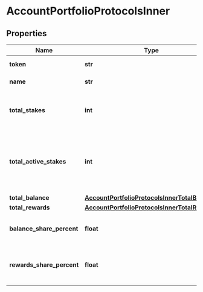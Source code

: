 # AccountPortfolioProtocolsInner


## Properties
Name | Type | Description | Notes
------------ | ------------- | ------------- | -------------
**token** | **str** | Token name | [optional] 
**name** | **str** | Protocol name | [optional] 
**total_stakes** | **int** | Total number of stakes for this protocol | [optional] 
**total_active_stakes** | **int** | Total number of stakes actively collecting rewards for this protocol | [optional] 
**total_balance** | [**AccountPortfolioProtocolsInnerTotalBalance**](AccountPortfolioProtocolsInnerTotalBalance.md) |  | [optional] 
**total_rewards** | [**AccountPortfolioProtocolsInnerTotalRewards**](AccountPortfolioProtocolsInnerTotalRewards.md) |  | [optional] 
**balance_share_percent** | **float** | Protocol share of the total balance | [optional] 
**rewards_share_percent** | **float** | Protocol share of the total rewards earned | [optional] 


